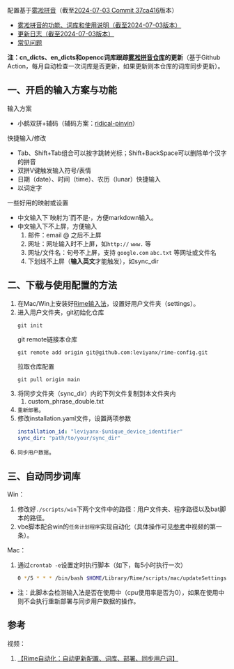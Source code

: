 
配置基于[雾凇拼音](https://dvel.me/posts/rime-ice/)（截至[2024-07-03 Commit 37ca416](https://github.com/iDvel/rime-ice/tree/37ca416a9c755716d049c549b131276ddc440688)版本）

- [雾凇拼音的功能、词库和使用说明（截至2024-07-03版本）](https://github.com/iDvel/rime-ice/blob/37ca416a9c755716d049c549b131276ddc440688/README.md)
- [更新日志（截至2024-07-03版本）](https://github.com/iDvel/rime-ice/blob/37ca416a9c755716d049c549b131276ddc440688/others/CHANGELOG.md)
- [常见问题](https://github.com/iDvel/rime-ice/issues/133)

**注：cn_dicts、en_dicts和opencc词库跟踪[雾凇拼音仓库](https://github.com/iDvel/rime-ice)的更新**（基于Github Action，每月自动检查一次词库是否更新，如果更新则本仓库的词库同步更新）。

## 一、开启的输入方案与功能

输入方案

- 小鹤双拼+辅码（辅码方案：[ridical-pinyin](https://github.com/mirtlecn/rime-radical-pinyin)）

快捷输入/修改

- Tab、Shift+Tab组合可以按字跳转光标；Shift+BackSpace可以删除单个汉字的拼音
- 双拼V键触发输入符号/表情
- 日期（date）、时间（time）、农历（lunar）快捷输入
- 以词定字

一些好用的映射或设置

- 中文输入下\`映射为\`而不是·，方便markdown输入。
- 中文输入下不上屏，方便输入
   1. 邮件：email @ 之后不上屏
   2. 网址：网址输入时不上屏，如`http://` `www.` 等
   3. 网址/文件名：句号不上屏，支持 `google.com` `abc.txt` 等网址或文件名
   4. 下划线不上屏（**输入英文**才能触发），如sync_dir 

## 二、下载与使用配置的方法

1. 在Mac/Win上安装好[Rime输入法](https://rime.im/)，设置好用户文件夹（settings）。
2. 进入用户文件夹，git初始化仓库
   ```shell
   git init
   ```
   git remote链接本仓库
   ```shell
   git remote add origin git@github.com:leviyanx/rime-config.git
   ```
   拉取仓库配置
   ```shell
   git pull origin main
   ```  
3. 将同步文件夹（sync_dir）内的下列文件复制到本文件夹内
   1. custom_phrase_double.txt
4. `重新部署`。
5. 修改installation.yaml文件，设置两项参数
   ```yaml
   installation_id: "leviyanx-$unique_device_identifier"
   sync_dir: "path/to/your/sync_dir"
   ```
6. `同步用户数据`。

## 三、自动同步词库

Win：

1. 修改好`./scripts/win`下两个文件中的路径：用户文件夹、程序路径以及bat脚本的路径。
2. vbe脚本配合win的`任务计划程序`实现自动化（具体操作可见[参考](#参考)中视频的第一条）。

Mac：

1. 通过`crontab -e`设置定时执行脚本（如下，每5小时执行一次）
   ```bash
   0 */5 * * * /bin/bash $HOME/Library/Rime/scripts/mac/updateSettingsAndSync.sh
   ```
- 注：此脚本会检测输入法是否在使用中（cpu使用率是否为0），如果在使用中则不会执行重新部署与同步用户数据的操作。


## 参考

视频：

1. [【Rime自动化：自动更新配置、词库、部署、同步用户词】]( https://www.bilibili.com/video/BV1Am41167B9/?share_source=copy_web&vd_source=7bb910c4747384efecba3166ead658de)
